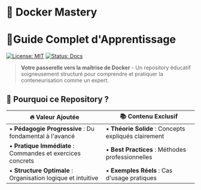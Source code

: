 # 🐳 Docker Mastery 

# 📖Guide Complet d'Apprentissage

[![License: MIT](https://img.shields.io/badge/License-MIT-blue.svg)](https://opensource.org/licenses/MIT)
[![Status: Docs](https://img.shields.io/badge/Status-En%20Cours-brightgreen)](https://docs.docker.com/get-started/)

> **Votre passerelle vers la maîtrise de Docker** - Un repository éducatif soigneusement structuré pour comprendre et pratiquer la conteneurisation comme un expert.

## 🚀 Pourquoi ce Repository ?

| 🔥 **Valeur Ajoutée** | 📚 **Contenu Exclusif** |
|----------------------|------------------------|
| • **Pédagogie Progressive** : Du fondamental à l'avancé | • **Théorie Solide** : Concepts expliqués clairement |
| • **Pratique Immédiate** : Commandes et exercices concrets | • **Best Practices** : Méthodes professionnelles |
| • **Structure Optimale** : Organisation logique et intuitive | • **Exemples Réels** : Cas d'usage pratiques 
